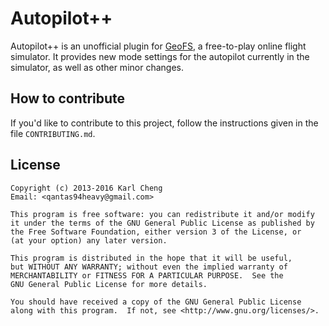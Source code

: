 Autopilot++
===========

Autopilot++ is an unofficial plugin for [GeoFS](http://www.geo-fs.com),
a free-to-play online flight simulator.  It provides new mode settings for
the autopilot currently in the simulator, as well as other minor changes.

How to contribute
-----------------

If you'd like to contribute to this project, follow the instructions given
in the file `CONTRIBUTING.md`.

License
-------

    Copyright (c) 2013-2016 Karl Cheng  
    Email: <qantas94heavy@gmail.com>

    This program is free software: you can redistribute it and/or modify
    it under the terms of the GNU General Public License as published by
    the Free Software Foundation, either version 3 of the License, or
    (at your option) any later version.

    This program is distributed in the hope that it will be useful,
    but WITHOUT ANY WARRANTY; without even the implied warranty of
    MERCHANTABILITY or FITNESS FOR A PARTICULAR PURPOSE.  See the
    GNU General Public License for more details.

    You should have received a copy of the GNU General Public License
    along with this program.  If not, see <http://www.gnu.org/licenses/>.
